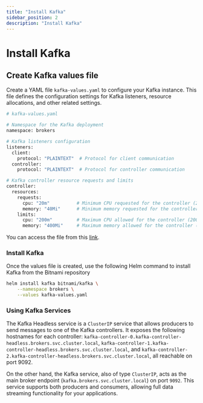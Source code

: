 ```yaml
---
title: "Install Kafka"
sidebar_position: 2
description: "Install Kafka"
---
```

# Install Kafka
## Create Kafka values file
Create a YAML file `kafka-values.yaml` to configure your Kafka instance. This file defines the configuration settings for Kafka listeners, resource allocations, and other related settings.
```bash
# kafka-values.yaml

# Namespace for the Kafka deployment
namespace: brokers

# Kafka listeners configuration
listeners:
  client:
    protocol: "PLAINTEXT"  # Protocol for client communication
  controller:
    protocol: "PLAINTEXT"  # Protocol for controller communication

# Kafka controller resource requests and limits
controller:
  resources:
    requests:
      cpu: "20m"          # Minimum CPU requested for the controller (20 millicores)
      memory: "40Mi"      # Minimum memory requested for the controller (40 MiB)
    limits:
      cpu: "200m"         # Maximum CPU allowed for the controller (200 millicores)
      memory: "400Mi"     # Maximum memory allowed for the controller (400 MiB)
```
You can access the file from this [link](https://starci-lab.github.io/cifarm-k8s/values/kafka-values.yaml).
### Install Kafka
Once the values file is created, use the following Helm command to install Kafka from the Bitnami repository
```bash
helm install kafka bitnami/kafka \
    --namespace brokers \
    --values kafka-values.yaml
```
### Using Kafka Services
The Kafka Headless service is a `ClusterIP` service that allows producers to send messages to one of the Kafka controllers. It exposes the following hostnames for each controller: `kafka-controller-0.kafka-controller-headless.brokers.svc.cluster.local`, `kafka-controller-1.kafka-controller-headless.brokers.svc.cluster.local`, and `kafka-controller-2.kafka-controller-headless.brokers.svc.cluster.local`, all reachable on port 9092.

On the other hand, the Kafka service, also of type `ClusterIP`, acts as the main broker endpoint (`kafka.brokers.svc.cluster.local`) on port `9092`. This service supports both producers and consumers, allowing full data streaming functionality for your applications.
